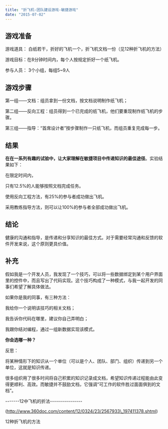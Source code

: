 ```yaml
---
title: "折飞机-团队建设游戏-敏捷游戏"
date: "2015-07-02"
---
```


## 游戏准备

游戏道具： 白纸若干，折好的飞机一个，折飞机文档一份（见12种折飞机的方法）

游戏目标：在8分钟时间内，每个人按规定折好一个纸飞机。

参与人员： 3个小组，每组5~9人

## 游戏步骤

第一组——文档：组员拿到一份文档，按文档说明制作纸飞机；

第二组——反向工程：组员得到一个已完成的纸飞机，他们要重现制作纸飞机的步骤。

第三组——指导：“首席设计者”按步骤制作一只纸飞机，而组员重复完成每一步。

## **结果**

**在在一系列有趣的试验中，让大家理解在敏捷项目中传递知识的最佳途径**。实验结果如下：

在限定时间内，

只有12.5%的人能够按照文档完成任务。

使用反向工程方法，有25%的参与者成功做出飞机。

采用教练指导方法，则可以让100%的参与者全部成功做出飞机。

## **结论**

健康的沟通和指导，是传递和分享知识的最佳方式。对于需要经常沟通和反馈的软件开发来说，这个原则更具价值。

## **补充**

假如我是一个开发人员，我发现了一个技巧，可以将一些数据绑定到某个用户界面里的控件中，而且写出了代码实现。这个技巧构成了一种模式，与我一起开发的同事们希望了解具体做法。

如果你是我的同事，有三种方法：

我给你一个说明该技巧的相关文档；

我告诉你代码在哪里，建议你自己弄明白；

我跟你结对编程，通过一组新数据实现该模式。

**你会选哪一种？**

反思：

将某种情形下的知识从一个单位（可以是个人、团队、部门、组织）传递到另一个单位，这就是知识传递。

很多组织用了很多时间将自己积累的知识记录成文档，希望知识传递过程能由此变得更顺利、高效。而敏捷并不鼓励文档，它强调“可工作的软件胜过面面俱到的文档”。

\-------12中飞机的折法----------------

(http://www.360doc.com/content/12/0324/23/2567933\_197411378.shtml)

12种折飞机的方法
